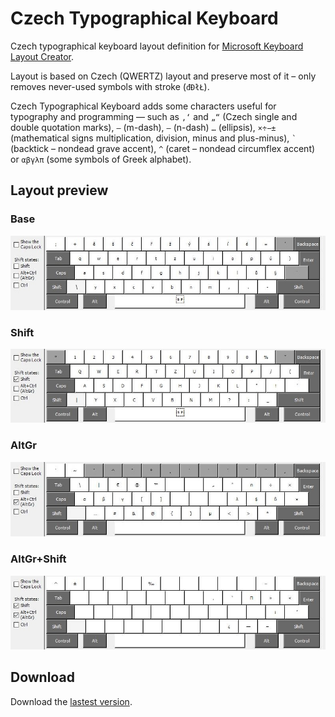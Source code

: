 # Czech Typographical Keyboard

Czech typographical keyboard layout definition for [Microsoft Keyboard Layout Creator](https://msdn.microsoft.com/en-us/globalization/keyboardlayouts).

Layout is based on Czech (QWERTZ) layout and preserve most of it – only removes never-used symbols with stroke (`đĐłŁ`). 

Czech Typographical Keyboard adds some characters useful for typography and programming 
— such as `‚‘` and `„“` (Czech single and double quotation marks), `—` (m-dash), `–` (n-dash)
`…` (ellipsis), `×÷−±` (mathematical signs multiplication, division, minus and plus-minus), 
`` ` `` (backtick – nondead grave accent), `^` (caret – nondead circumflex accent) 
or `αβγλπ` (some symbols of Greek alphabet). 

## Layout preview

### Base
![Base](./images/layout.jpg?raw=true "Base")

### Shift
![Shift](./images/layoutShft.jpg?raw=true "Shift")

### AltGr
![AltGr](./images/layoutAltGr.jpg?raw=true "AltGr")

### AltGr+Shift
![AltGr+Shift](./images/layoutShftAltGr.jpg?raw=true "AltGr+Shift")

## Download

Download the [lastest version](https://github.com/vhenzl/cs-keyboard/releases/latest). 